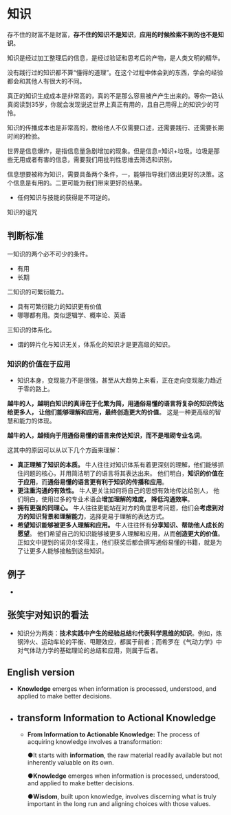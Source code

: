 # 知识

存不住的财富不是财富，**存不住的知识不是知识**，**应用的时候检索不到的也不是知识**。

知识是经过加工整理后的信息，是经过验证和思考后的产物，是人类文明的精华。

没有践行过的知识都不算“懂得的道理”。在这个过程中体会到的东西，学会的经验都会和其他人有很大的不同。

真正的知识生成成本是非常高的，真的不是那么容易被产产生出来的。等你一路认真阅读到35岁，你就会发现说这世界上真正有用的，且自己用得上的知识少的可怜。

知识的传播成本也是非常高的，教给他人不仅需要口述，还需要践行、还需要长期时间的检验。

世界是信息爆炸，是指信息量急剧增加的现象。但是信息=知识+垃圾。垃圾是那些无用或者有害的信息，需要我们用批判性思维去筛选和识别。

信息想要被称为知识，需要具备两个条件，一，能够指导我们做出更好的决策。这个信息是有用的。二更可能为我们带来更好的结果。

* 任何知识与技能的获得是不可逆的。

知识的诅咒

## 判断标准

一知识的两个必不可少的条件。

* 有用
* 长期

二知识的可繁衍能力。

* 具有可繁衍能力的知识更有价值
* 哪哪都有用。类似逻辑学、概率论、英语

三知识的体系化。

* 谓的碎片化与知识无关，体系化的知识才是更高级的知识。

### 知识的价值在于应用

* 知识本身，变现能力不是很强，甚至从大趋势上来看，正在走向变现能力趋近于零的路上。

**越牛的人，越明白知识的真谛在于化繁为简，用通俗易懂的语言将复杂的知识传达给更多人， 让他们能够理解和应用，最终创造更大的价值**。  这是一种更高级的智慧和能力的体现。

**越牛的人，越倾向于用通俗易懂的语言来传达知识，而不是堆砌专业名词**。

这其中的原因可以从以下几个方面来理解：

- **真正理解了知识的本质。** 牛人往往对知识体系有着更深刻的理解，他们能够抓住问题的核心，并用简洁明了的语言将其表达出来。 他们明白，**知识的价值在于应用**，而**通俗易懂的语言更有利于知识的传播和应用**。
- **更注重沟通的有效性。** 牛人更关注如何将自己的思想有效地传达给别人， 他们明白，使用过多的专业术语会**增加理解的难度， 降低沟通效率**。
- **拥有更强的同理心。** 牛人往往更能站在对方的角度思考问题，他们会**考虑到对方的知识背景和理解能力**，选择更易于理解的表达方式。
- **希望知识能够被更多人理解和应用。**  牛人往往怀有**分享知识、帮助他人成长的愿望**。  他们希望自己的知识能够被更多人理解和应用，从而**创造更大的价值**。 正如文中提到的诺贝尔奖得主，他们获奖后都会撰写通俗易懂的书籍，就是为了让更多人能够接触到这些知识。

## 例子

* 

## 张笑宇对知识的看法

* 知识分为两类：**技术实践中产生的经验总结**和**代表科学思维的知识**。例如，炼钢淬火、运动车轮的平衡、甩鞭效应，都属于前者；而希罗在《气动力学》中对气体动力学的基础理论的总结和应用，则属于后者。


## English version

* **Knowledge** emerges when information is processed, understood, and applied to make better decisions.

* ## transform Information to Actional Knowledge

  * **From Information to Actionable Knowledge:** The process of acquiring knowledge involves a transformation:

    ●It starts with **information**, the raw material readily available but not inherently valuable on its own.

    ●**Knowledge** emerges when information is processed, understood, and applied to make better decisions.

    ●**Wisdom**, built upon knowledge, involves discerning what is truly important in the long run and aligning choices with those values.
